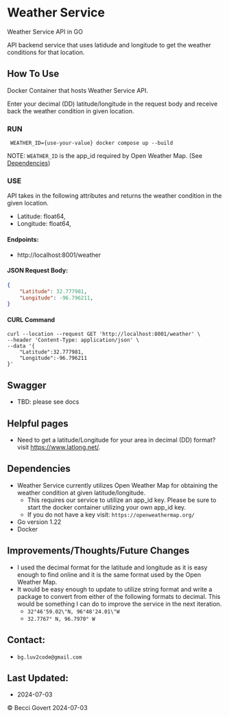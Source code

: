 # Weather Service
Weather Service API in GO

API backend service that uses latidude and longitude to get the weather conditions for that location. 

## How To Use

Docker Container that hosts Weather Service API.

Enter your decimal (DD) latitude/longitude in the request body and receive back the weather condition in given location.

### RUN
``` WEATHER_ID={use-your-value} docker compose up --build```

NOTE: `WEATHER_ID` is the app_id required by Open Weather Map. (See [Dependencies](https://github.com/RebGov/WeatherService/blob/feature-service-create2/README.md#dependencies))

### USE
API takes in the following attributes and returns the weather condition in the given location.
- Latitude: float64,
- Longitude: float64,

#### Endpoints:
- http://localhost:8001/weather
   
#### JSON Request Body:
```.json
{
    "Latitude": 32.777981,
    "Longitude": -96.796211,
}
```
#### CURL Command
```
curl --location --request GET 'http://localhost:8001/weather' \
--header 'Content-Type: application/json' \
--data '{
    "Latitude":32.777981,
    "Longitude":-96.796211
}'
```
## Swagger
  - TBD: please see docs

## Helpful pages
 - Need to get a latitude/Longitude for your area in decimal (DD) format? visit https://www.latlong.net/.

 ## Dependencies
 - Weather Service currently utilizes Open Weather Map for obtaining the weather condition at given latitude/longitude.
    - This requires our service to utilize an app_id key. Please be sure to start the docker container utilizing your own app_id key.
    - If you do not have a key visit: `https://openweathermap.org/`
- Go version 1.22
- Docker


## Improvements/Thoughts/Future Changes
- I used the decimal format for the latitude and longitude as it is easy enough to find online and it is the same format used by the Open Weather Map.
- It would be easy enough to update to utilize string format and write a package to convert from either of the following formats to decimal. This would be something I can do to improve the service in the next iteration.
    - `32°46'59.02\"N, 96°48'24.01\"W`
    - `32.7767° N, 96.7970° W`

## Contact:
- `bg.luv2code@gmail.com`

## Last Updated:
- 2024-07-03




© Becci Govert 2024-07-03